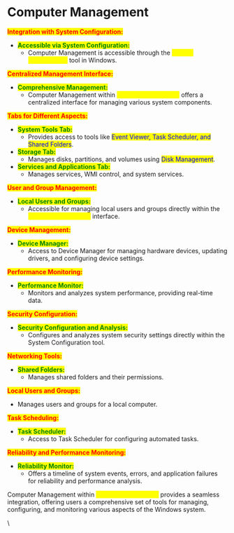 # Computer Management

<mark style="color:red;">**Integration with System Configuration:**</mark>

* <mark style="color:green;">**Accessible via System Configuration:**</mark>
  * Computer Management is accessible through the <mark style="color:yellow;">System Configuration</mark> tool in Windows.

<mark style="color:red;">**Centralized Management Interface:**</mark>

* <mark style="color:green;">**Comprehensive Management:**</mark>
  * Computer Management within <mark style="color:yellow;">System Configuration</mark> offers a centralized interface for managing various system components.

<mark style="color:red;">**Tabs for Different Aspects:**</mark>

* <mark style="color:green;">**System Tools Tab:**</mark>
  * Provides access to tools like <mark style="color:blue;">Event Viewer, Task Scheduler, and Shared Folders</mark>.
* <mark style="color:green;">**Storage Tab:**</mark>
  * Manages disks, partitions, and volumes using <mark style="color:blue;">Disk Management</mark>.
* <mark style="color:green;">**Services and Applications Tab:**</mark>
  * Manages services, WMI control, and system services.

<mark style="color:red;">**User and Group Management:**</mark>

* <mark style="color:green;">**Local Users and Groups:**</mark>
  * Accessible for managing local users and groups directly within the <mark style="color:yellow;">System Configuration</mark> interface.

<mark style="color:red;">**Device Management:**</mark>

* <mark style="color:green;">**Device Manager:**</mark>
  * Access to Device Manager for managing hardware devices, updating drivers, and configuring device settings.

<mark style="color:red;">**Performance Monitoring:**</mark>

* <mark style="color:green;">**Performance Monitor:**</mark>
  * Monitors and analyzes system performance, providing real-time data.

<mark style="color:red;">**Security Configuration:**</mark>

* <mark style="color:green;">**Security Configuration and Analysis:**</mark>
  * Configures and analyzes system security settings directly within the System Configuration tool.

<mark style="color:red;">**Networking Tools:**</mark>

* <mark style="color:green;">**Shared Folders:**</mark>
  * Manages shared folders and their permissions.

<mark style="color:red;">**Local Users and Groups:**</mark>

* Manages users and groups for a local computer.

<mark style="color:red;">**Task Scheduling:**</mark>

* <mark style="color:green;">**Task Scheduler:**</mark>
  * Access to Task Scheduler for configuring automated tasks.

<mark style="color:red;">**Reliability and Performance Monitoring:**</mark>

* <mark style="color:green;">**Reliability Monitor:**</mark>
  * Offers a timeline of system events, errors, and application failures for reliability and performance analysis.

Computer Management within <mark style="color:yellow;">System Configuration</mark> provides a seamless integration, offering users a comprehensive set of tools for managing, configuring, and monitoring various aspects of the Windows system.

\
